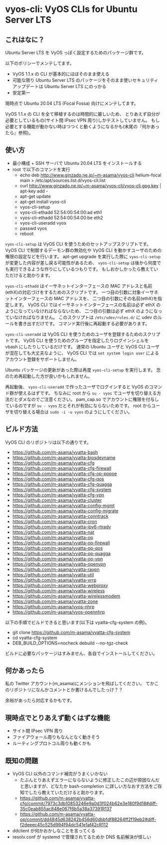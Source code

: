 vyos-cli: VyOS CLIs for Ubuntu Server LTS
=========================================

## これはなに？

Ubuntu Server LTS を VyOS っぽく設定するためのパッケージ群です。

以下のポリシーでメンテしてます。

- VyOS 1.1.x の CLI が基本的にほぼそのまま使える
- 可能な限り Ubuntu Server LTS のパッケージをそのまま使いセキュリティアップデートは Ubuntu Server LTS にのっかる
- 安定第一

現時点で Ubuntu 20.04 LTS (Focal Fossa) 向けにメンテしてます。

VyOS 1.1.x の CLI を全て移植するのは時間的に厳しいため、
とりあえず自分が必要としているもの(サイト間 IPsec VPN 周り)しかテストしていません。
もし必要とする機能が動かない時はつつくと動くようになるかも(末尾の『何かあったら』参照)。

## 使い方

+ 最小構成 + SSH サーバで Ubuntu 20.04 LTS をインストールする
+ root で以下のコマンドを実行
  + echo deb http://www.ginzado.ne.jp/~m-asama/vyos-cli helium-focal main > /etc/apt/sources.list.d/vyos-cli.list
  + curl http://www.ginzado.ne.jp/~m-asama/vyos-cli/vyos-cli.gpg.key | apt-key add -
  + apt-get update
  + apt-get install vyos-cli
  + vyos-cli-setup
  + vyos-cli-ethadd 52:54:00:54:00:ad eth1
  + vyos-cli-ethadd 52:54:00:54:00:be eth2
  + vyos-cli-useradd vyos
  + passwd vyos
  + reboot

`vyos-cli-setup` は VyOS CLI を使うためのセットアップスクリプトです。
VyOS CLI で制御するデーモン群の無効化や VyOS CLI を動かすユーザのための権限の設定などを行います。
apt-get upgrade を実行した際に `vyos-cli-setup` が変更した内容が差し戻る可能性があるため、
`vyos-cli-setup` は後から何度でも実行できるような作りにしているつもりです。
もしおかしかったら教えていただけると助かります。

`vyos-cli-ethadd` はイーサネットインターフェースの MAC アドレスと名前(ethX)の対応づけをするためのスクリプトです。
一つ目の引数に対象イーサネットインターフェースの MAC アドレスを、
二つ目の引数にその名前(ethX)を指定します。
VyOS CLI ではイーサネットインターフェースの名前は必ず ethX のようになっていなければならないため、
二つ目の引数は必ず ethX のようになっていなければなりません。
このスクリプトは `/etc/udev/rules.d/` に udev のルールを書き出すだけです。
コマンド実行後に再起動する必要があります。

`vyos-cli-useradd` は VyOS CLI を使うためのユーザを登録するためのスクリプトです。
VyOS CLI を使うためのグループを指定したりログインシェルを vbash にしたりしているだけです。
通常の Ubuntu ユーザと VyOS CLI ユーザが混在しても大丈夫なように、
VyOS CLI では `set system login user` によるアカウント登録をサポートしません。

Ubuntu パッケージの更新があった際は再度 `vyos-cli-setup` を実行します。
念のため再起動した方が良いかもしれません。

再起動後、 `vyos-cli-useradd` で作ったユーザでログインすると VyOS のコマンド群が使えるはずです。
ちなみに root から `su - vyos` でユーザを切り替える方法だとダメなのでご注意ください。
pam_cap.so でアカウントに権限を付与しているのですが `su - vyos` だとそれが有効にならないためです。
root からユーザを切り替える場合は `sudo -i -u vyos` のようにしてください。

## ビルド方法

VyOS CLI のリポジトリは以下の通りです。

- https://github.com/m-asama/vyatta-bash
- https://github.com/m-asama/vyatta-biosdevname
- https://github.com/m-asama/vyatta-cfg
- https://github.com/m-asama/vyatta-cfg-firewall
- https://github.com/m-asama/vyatta-cfg-op-pppoe
- https://github.com/m-asama/vyatta-cfg-qos
- https://github.com/m-asama/vyatta-cfg-quagga
- https://github.com/m-asama/vyatta-cfg-system
- https://github.com/m-asama/vyatta-cfg-vpn
- https://github.com/m-asama/vyatta-cluster
- https://github.com/m-asama/vyatta-config-mgmt
- https://github.com/m-asama/vyatta-config-migrate
- https://github.com/m-asama/vyatta-conntrack
- https://github.com/m-asama/vyatta-cron
- https://github.com/m-asama/vyatta-ipv6-rtradv
- https://github.com/m-asama/vyatta-nat
- https://github.com/m-asama/vyatta-op
- https://github.com/m-asama/vyatta-op-firewall
- https://github.com/m-asama/vyatta-op-qos
- https://github.com/m-asama/vyatta-op-quagga
- https://github.com/m-asama/vyatta-op-vpn
- https://github.com/m-asama/vyatta-openvpn
- https://github.com/m-asama/vyatta-ravpn
- https://github.com/m-asama/vyatta-util
- https://github.com/m-asama/vyatta-vrrp
- https://github.com/m-asama/vyatta-webproxy
- https://github.com/m-asama/vyatta-wireless
- https://github.com/m-asama/vyatta-wirelessmodem
- https://github.com/m-asama/vyatta-zone
- https://github.com/m-asama/vyos-nhrp
- https://github.com/m-asama/vyos-opennhrp

以下の手順でビルドできると思います(以下は vyatta-cfg-system の例)。

+ git clone https://github.com/m-asama/vyatta-cfg-system
+ cd vyatta-cfg-system
+ DEB_BUILD_OPTIONS=nocheck debuild --no-tgz-check

ビルドに必要なパッケージはすみません、各自でインストールしてください。

## 何かあったら

私の Twitter アカウント(m_asama)にメンションを飛ばしてください。
てかこのリポジトリになんかコメントとか書けるんでしたっけ？？

余裕があったら対応するかもです。

## 現時点でとりあえず動くはずな機能

- サイト間 IPsec VPN 周り
- ファイアウォール周りもなんとなく動きそう
- ルーティングプロトコル周りも動くかも

## 既知の問題

- VyOS CLI 以外のコマンド補完がうまくいかない
  - たぶんとりあえずエラーにならないように修正したこの辺が原因なんだと思いますが、どなたか bash-completion に詳しい方なおす方法をご存知でしたら教えていただけると助かります。
  - https://github.com/m-asama/vyatta-cfg/commit/7973c3db10853246e9a0d3f024b62e3e180f9d18#diff-35c0eab855ac848e067f6b5a38a37391R137
  - https://github.com/m-asama/vyatta-op/commit/dd4845d638242b456d60dbbfdf88264ff2f19eb2#diff-f2deeec45c525d994f94dc541e1af42cR112
- ddclient が何かおかしなことを言ってくる
- resolv.conf が systemd で管理されてるためか DNS 名前解決が怪しい
